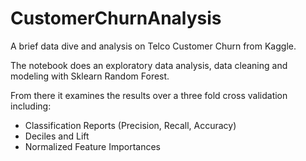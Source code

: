 # CustomerChurnAnalysis
A brief data dive and analysis on Telco Customer Churn from Kaggle.

The notebook does an exploratory data analysis, data cleaning and modeling with Sklearn Random Forest.

From there it examines the results over a three fold cross validation including:
- Classification Reports (Precision, Recall, Accuracy)
- Deciles and Lift
- Normalized Feature Importances
